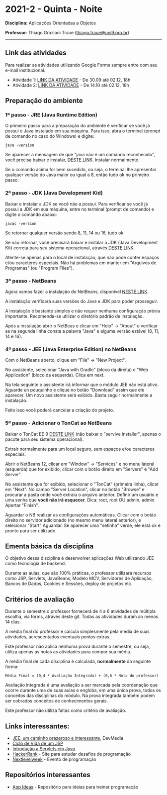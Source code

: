 # 2021-2 - Quinta - Noite
**Disciplina:** Aplicações Orientadas a Objetos

**Professor**: Thiago Graziani Traue (thiago.traue@uni9.pro.br)

***

## Link das atividades

Para realizar as atividades utilizando Google Forms sempre entre com seu e-mail institucional. 

 - Atividade 1: [LINK DA ATIVIDADE](https://forms.gle/sojWF46muH8zagrX8) - De 30.09 até 02.12, 18h
 - Atividade 2: [LINK DA ATIVIDADE](https://forms.gle/eJEnwTBzoehPdi9W8) - De 14.10 até 02.12, 18h



## Preparação do ambiente


### 1º passo - JRE (Java Runtime Edition)

O primeiro passo para a preparação do ambiente é verificar se você já possui o Java instalado em sua máquina. Para isso, abra o terminal (prompt de comando no caso do Windows) e digite:

```
java -version
```

Se aparecer a mensagem de que "java não é um comando reconhecido", você precisa baixar e instalar, [DESTE LINK](https://www.java.com/pt-BR/download/ie_manual.jsp?locale=pt_BR). Instalar normalmente.

Se o comando acima for bem sucedido, ou seja, o terminal lhe apresentar qualquer versão do Java maior ou igual a 8, então tudo ok no primeiro passo.


### 2º passo - JDK (Java Development Kid)

Baixar e instalar a JDK se você não a possui. Para verificar se você já possui a JDK em sua máquina, entre no terminal (prompt de comando) e digite o comando abaixo:

```
javac -version
```

Se retornar qualquer versão sendo 8, 11, 14 ou 16, tudo ok.

Se não retornar, você precisará baixar e instalar a JDK (Java Development Kit) correta para seu sistema operacional, através [DESTE LINK](https://www.oracle.com/java/technologies/javase-jdk16-downloads.html).

Atente-se apenas para o local de instalação, que não pode conter espaços e/ou caracteres especiais. Não há problemas em manter em "Arquivos de Programas" (ou "Program Files").


### 3º passo - NetBeans

Agora vamos fazer a instalação do NetBeans, disponível [NESTE LINK](https://netbeans.apache.org/download/index.html).

A instalação verificará suas versões do Java e JDK para poder prosseguir.

A instalação é bastante simples e não requer nenhuma configuração prévia importante. Recomenda-se utilizar o diretório padrão de instalação.

Após a instalação abrir o NetBeas e clicar em "Help" -> "About" e verificar se na segunda linha consta a palavra "Java" e alguma versão estável (8, 11, 14 e 16).


### 4º passo - JEE (Java Enterprise Edition) no NetBeans

Com o NetBeans aberto, clique em "File" -> "New Project".

No assistente, selecionar "Java with Gradle" (bloco da direita) e "Web Application" (bloco da esquerda). Clica em next.

Na tela seguinte o assistente irá informar que o módulo JEE não está ativo. Aguarde un pouquinho e clique no botão "Download" assim que ele aparecer. Um novo assistente será exibido. Basta seguir normalmente a instalação.

Feito isso você poderá cancelar a criação do projeto.


### 5º passo - Adicionar o TonCat ao NetBeans

Baixar o TonCat EE 9 [DESTE LINK](https://tomcat.apache.org/download-90.cgi) (não baixar o "servive installer", apenas o pacote para seu sistema operacional).

Extrair normalmente para um local seguro, sem espaços e/ou caracteres especiais. 

Abrir o NetBeans 12, clicar em "Window" -> "Services" e no menu lateral (esquerda) que for exibido, clicar com o botão direito em "Servers" e "Add Server".

No assistente que for exibido, selecionar o "TonCat" (primeira linha), clicar em "Next". No campo "Server Location", clicar no botão "Browse" e procurar a pasta onde você extraiu o arquivo anterior. Definir um usuário e uma senha que **você não irá esquecer**. Dica: root, root OU admin, admin. Apertar "Finish".

Aguardar o NB realizar as configurações automáticas. Clicar com o botão direito no servidor adicionado (no mesmo menu lateral anterior), e selecionar "Start" Aguardar. Se aparecer uma "setinha" verde, ele está ok e pronto para ser utilizado.


## Ementa básica da disciplina

O objetivo dessa disciplina é desenvolver aplicações Web utilizando JEE como tecnologia de backend.

Durante as aulas, que são 100% práticas, o professor utilizará recursos como JSP, Servlets, JavaBeans, Modelo MCV, Servidores de Aplicação, Bancos de Dados, Cookies e Sessões, deploy de projetos etc.


## Critérios de avaliação

Durante o semestre o professor fornecerá de 4 a 6 atividades de múltipla escolha, via forms, através deste git. Todas as atividades duram ao menos 14 dias.

A média final do professor é calcula simplesmente pela média de suas atividades, acrescentados eventuais pontos extras.

Este professor não aplica nenhuma prova durante o semestre, ou seja, utiliza apenas as notas as atividades para compor sua média.

A média final de cada disciplina é calculada, **normalmente** da seguinte forma:

```
Média Final = (0,4 * Avaliação Integrada) + (0,6 * Nota do professor)
```

Avaliação integrada é uma avaliação a ser marcada pela coordenação que ocorre durante uma de suas aulas e engloba, em uma única prova, todos os conceitos das disciplinas do módulo. Na prova integrada também podem ser cobrados conceitos de conhecimentos gerais.

Este professor não utiliza faltas como critério de avaliação.


## Links interessantes:

 - [JEE, um caminho prazeroso e interessante](https://www.devmedia.com.br/jee-um-caminho-prazeroso-e-interessante/3747), DevMedia
 - [Ciclo de Vida de um JSP](https://materialpublic.imd.ufrn.br/curso/disciplina/3/46/5/4)
 - [Introdução à Servlets em Java](https://www.devmedia.com.br/introducao-a-servlets-em-java/25285)
 - [HackerRank](https://www.hackerrank.com/) - Site para estudar desafios de programação
 - [Nextlevelweek](https://nextlevelweek.com/inscricao/7) - Evento de programação



 ## Repositórios interessantes

 - [App Ideas](https://github.com/florinpop17/app-ideas) - Repositório para ideias para treinar programação